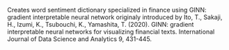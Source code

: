 Creates word sentiment dictionary specialized in finance using GINN: gradient interpretable neural network originaly introduced by Ito, T., Sakaji, H., Izumi, K., Tsubouchi, K., Yamashita, T. (2020). GINN: gradient interpretable neural networks for visualizing financial texts. International Journal of Data Science and Analytics 9, 431-445. 
